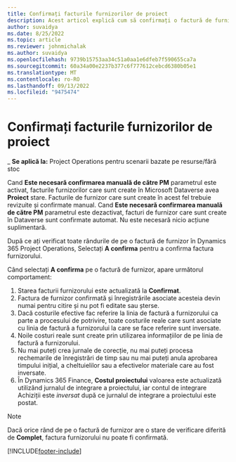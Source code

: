 ```yaml
---
title: Confirmați facturile furnizorilor de proiect
description: Acest articol explică cum să confirmați o factură de furnizor de proiect în Microsoft Dynamics 365 Project Operations și descrie impactul financiar al confirmării unei facturi de furnizor de proiect.
author: suvaidya
ms.date: 8/25/2022
ms.topic: article
ms.reviewer: johnmichalak
ms.author: suvaidya
ms.openlocfilehash: 9739b15753aa34c51a0aa1e6dfeb7f590655ca7a
ms.sourcegitcommit: 60a34a00e2237b377c6f777612cebcd6380b05e1
ms.translationtype: MT
ms.contentlocale: ro-RO
ms.lasthandoff: 09/13/2022
ms.locfileid: "9475474"
---
```

# <a name="confirm-project-vendor-invoices"></a>Confirmați facturile furnizorilor de proiect

_ **Se aplică la:** Project Operations pentru scenarii bazate pe resurse/fără stoc

Cand **Este necesară confirmarea manuală de către PM** parametrul este activat, facturile furnizorilor care sunt create în Microsoft Dataverse avea **Proiect** stare. Facturile de furnizor care sunt create în acest fel trebuie revizuite și confirmate manual. Cand **Este necesară confirmarea manuală de către PM** parametrul este dezactivat, facturi de furnizor care sunt create în Dataverse sunt confirmate automat. Nu este necesară nicio acțiune suplimentară. 

După ce ați verificat toate rândurile de pe o factură de furnizor în Dynamics 365 Project Operations, Selectați **A confirma** pentru a confirma factura furnizorului.

Când selectați **A confirma** pe o factură de furnizor, apare următorul comportament:

1. Starea facturii furnizorului este actualizată la **Confirmat**.
1. Factura de furnizor confirmată și înregistrările asociate acesteia devin numai pentru citire și nu pot fi editate sau șterse.
1. Dacă costurile efective fac referire la linia de factură a furnizorului ca parte a procesului de potrivire, toate costurile reale care sunt asociate cu linia de factură a furnizorului la care se face referire sunt inversate.
1. Noile costuri reale sunt create prin utilizarea informațiilor de pe linia de factură a furnizorului.
1. Nu mai puteți crea jurnale de corecție, nu mai puteți procesa rechemarile de înregistrări de timp sau nu mai puteți anula aprobarea timpului inițial, a cheltuielilor sau a efectivelor materiale care au fost inversate.
1. În Dynamics 365 Finance, **Costul proiectului** valoarea este actualizată utilizând jurnalul de integrare a proiectului, iar contul de integrare Achiziții este *inversat* după ce jurnalul de integrare a proiectului este postat.

> [!NOTE]
> Dacă orice rând de pe o factură de furnizor are o stare de verificare diferită de **Complet**, factura furnizorului nu poate fi confirmată.

[!INCLUDE[footer-include](../includes/footer-banner.md)]

